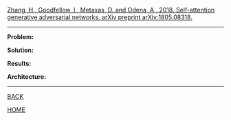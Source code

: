 [Zhang, H., Goodfellow, I., Metaxas, D. and Odena, A., 2018. Self-attention generative adversarial networks. arXiv preprint arXiv:1805.08318.](https://arxiv.org/pdf/1805.08318.pdf)

---

**Problem:**

**Solution:**

**Results:**

**Architecture:**

---

[BACK](../index.md)

[HOME](../../../index.md)